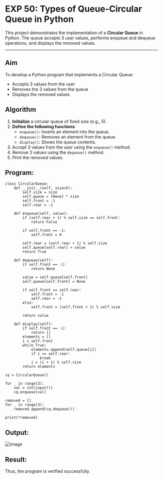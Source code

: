 # EXP 50: Types of Queue-Circular Queue in Python

This project demonstrates the implementation of a **Circular Queue** in Python. The queue accepts 3 user values, performs enqueue and dequeue operations, and displays the removed values.

---

##  Aim

To develop a Python program that implements a Circular Queue:
- Accepts 3 values from the user
- Removes the 3 values from the queue
- Displays the removed values


##  Algorithm

1. **Initialize** a circular queue of fixed size (e.g., 5).
2. **Define the following functions**:
   - `enqueue()`: Inserts an element into the queue.
   - `dequeue()`: Removes an element from the queue.
   - `display()`: Shows the queue contents.
3. Accept 3 values from the user using the `enqueue()` method.
4. Remove 3 values using the `dequeue()` method.
5. Print the removed values.


##  Program:
```
class CircularQueue:
    def __init__(self, size=5):
        self.size = size
        self.queue = [None] * size
        self.front = -1
        self.rear = -1
    
    def enqueue(self, value):
        if (self.rear + 1) % self.size == self.front:
            return False  
        
        if self.front == -1:  
            self.front = 0
        
        self.rear = (self.rear + 1) % self.size
        self.queue[self.rear] = value
        return True
    
    def dequeue(self):
        if self.front == -1:
            return None
        
        value = self.queue[self.front]
        self.queue[self.front] = None
        
        if self.front == self.rear:
            self.front = -1
            self.rear = -1
        else:
            self.front = (self.front + 1) % self.size
        
        return value
    
    def display(self):
        if self.front == -1:
            return []
        elements = []
        i = self.front
        while True:
            elements.append(self.queue[i])
            if i == self.rear:
                break
            i = (i + 1) % self.size
        return elements

cq = CircularQueue()

for _ in range(3):
    val = int(input())
    cq.enqueue(val)

removed = []
for _ in range(3):
    removed.append(cq.dequeue())

print(*removed)
```
## Output:
![image](https://github.com/user-attachments/assets/0f087c24-97de-4ba3-bbcb-765204d73be3)

## Result:
Thus, the program is verified successfully.
